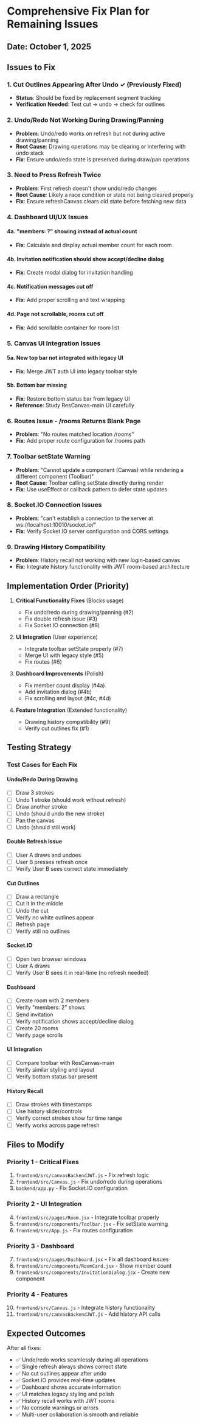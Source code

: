# Comprehensive Fix Plan for Remaining Issues

## Date: October 1, 2025

## Issues to Fix

### 1. Cut Outlines Appearing After Undo ✓ (Previously Fixed)
- **Status**: Should be fixed by replacement segment tracking
- **Verification Needed**: Test cut → undo → check for outlines

### 2. Undo/Redo Not Working During Drawing/Panning
- **Problem**: Undo/redo works on refresh but not during active drawing/panning
- **Root Cause**: Drawing operations may be clearing or interfering with undo stack
- **Fix**: Ensure undo/redo state is preserved during draw/pan operations

### 3. Need to Press Refresh Twice
- **Problem**: First refresh doesn't show undo/redo changes
- **Root Cause**: Likely a race condition or state not being cleared properly
- **Fix**: Ensure refreshCanvas clears old state before fetching new data

### 4. Dashboard UI/UX Issues
#### 4a. "members: ?" showing instead of actual count
- **Fix**: Calculate and display actual member count for each room
#### 4b. Invitation notification should show accept/decline dialog
- **Fix**: Create modal dialog for invitation handling
#### 4c. Notification messages cut off
- **Fix**: Add proper scrolling and text wrapping
#### 4d. Page not scrollable, rooms cut off
- **Fix**: Add scrollable container for room list

### 5. Canvas UI Integration Issues
#### 5a. New top bar not integrated with legacy UI
- **Fix**: Merge JWT auth UI into legacy toolbar style
#### 5b. Bottom bar missing
- **Fix**: Restore bottom status bar from legacy UI
- **Reference**: Study ResCanvas-main UI carefully

### 6. Routes Issue - /rooms Returns Blank Page
- **Problem**: "No routes matched location /rooms"
- **Fix**: Add proper route configuration for /rooms path

### 7. Toolbar setState Warning
- **Problem**: "Cannot update a component (Canvas) while rendering a different component (Toolbar)"
- **Root Cause**: Toolbar calling setState directly during render
- **Fix**: Use useEffect or callback pattern to defer state updates

### 8. Socket.IO Connection Issues
- **Problem**: "can't establish a connection to the server at ws://localhost:10010/socket.io/"
- **Fix**: Verify Socket.IO server configuration and CORS settings

### 9. Drawing History Compatibility
- **Problem**: History recall not working with new login-based canvas
- **Fix**: Integrate history functionality with JWT room-based architecture

## Implementation Order (Priority)

1. **Critical Functionality Fixes** (Blocks usage)
   - Fix undo/redo during drawing/panning (#2)
   - Fix double refresh issue (#3)
   - Fix Socket.IO connection (#8)

2. **UI Integration** (User experience)
   - Integrate toolbar setState properly (#7)
   - Merge UI with legacy style (#5)
   - Fix routes (#6)

3. **Dashboard Improvements** (Polish)
   - Fix member count display (#4a)
   - Add invitation dialog (#4b)
   - Fix scrolling and layout (#4c, #4d)

4. **Feature Integration** (Extended functionality)
   - Drawing history compatibility (#9)
   - Verify cut outlines fix (#1)

## Testing Strategy

### Test Cases for Each Fix

#### Undo/Redo During Drawing
- [ ] Draw 3 strokes
- [ ] Undo 1 stroke (should work without refresh)
- [ ] Draw another stroke
- [ ] Undo (should undo the new stroke)
- [ ] Pan the canvas
- [ ] Undo (should still work)

#### Double Refresh Issue
- [ ] User A draws and undoes
- [ ] User B presses refresh once
- [ ] Verify User B sees correct state immediately

#### Cut Outlines
- [ ] Draw a rectangle
- [ ] Cut it in the middle
- [ ] Undo the cut
- [ ] Verify no white outlines appear
- [ ] Refresh page
- [ ] Verify still no outlines

#### Socket.IO
- [ ] Open two browser windows
- [ ] User A draws
- [ ] Verify User B sees it in real-time (no refresh needed)

#### Dashboard
- [ ] Create room with 2 members
- [ ] Verify "members: 2" shows
- [ ] Send invitation
- [ ] Verify notification shows accept/decline dialog
- [ ] Create 20 rooms
- [ ] Verify page scrolls

#### UI Integration
- [ ] Compare toolbar with ResCanvas-main
- [ ] Verify similar styling and layout
- [ ] Verify bottom status bar present

#### History Recall
- [ ] Draw strokes with timestamps
- [ ] Use history slider/controls
- [ ] Verify correct strokes show for time range
- [ ] Verify works across page refresh

## Files to Modify

### Priority 1 - Critical Fixes
1. `frontend/src/canvasBackendJWT.js` - Fix refresh logic
2. `frontend/src/Canvas.js` - Fix undo/redo during operations
3. `backend/app.py` - Fix Socket.IO configuration

### Priority 2 - UI Integration
4. `frontend/src/pages/Room.jsx` - Integrate toolbar properly
5. `frontend/src/components/Toolbar.jsx` - Fix setState warning
6. `frontend/src/App.js` - Fix routes configuration

### Priority 3 - Dashboard
7. `frontend/src/pages/Dashboard.jsx` - Fix all dashboard issues
8. `frontend/src/components/RoomCard.jsx` - Show member count
9. `frontend/src/components/InvitationDialog.jsx` - Create new component

### Priority 4 - Features
10. `frontend/src/Canvas.js` - Integrate history functionality
11. `frontend/src/canvasBackendJWT.js` - Add history API calls

## Expected Outcomes

After all fixes:
- ✅ Undo/redo works seamlessly during all operations
- ✅ Single refresh always shows correct state
- ✅ No cut outlines appear after undo
- ✅ Socket.IO provides real-time updates
- ✅ Dashboard shows accurate information
- ✅ UI matches legacy styling and polish
- ✅ History recall works with JWT rooms
- ✅ No console warnings or errors
- ✅ Multi-user collaboration is smooth and reliable
